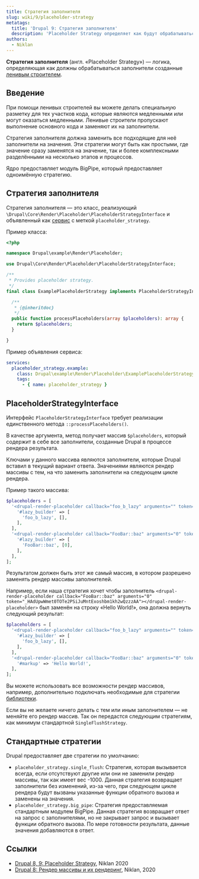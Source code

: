 ```yaml
---
title: Стратегия заполнителя
slug: wiki/9/placeholder-strategy
metatags:
  title: 'Drupal 9: Стратегия заполнителя'
  description: 'Placeholder Strategy определяет как будут обрабатываться заполнители созданные ленивым строителем.'
authors:
  - Niklan
---
```


**Стратегия заполнителя** (англ. «Placeholder Strategy») — логика, определяющая как должны обрабатываться заполнители созданные [ленивым строителем](../lazy-builder/index.md).

## Введение

При помощи ленивых строителей вы можете делать специальную разметку для тех участков кода, которые являются медленными или могут оказаться медленными. Ленивые строители пропускают выполнение основного кода и заменяют их на заполнители.

Стратегия заполнителя должна заменить все подходящие для неё заполнители на значения. Эти стратегии могут быть как простыми, где значение сразу заменятся на значение, так и более комплексными разделёнными на несколько этапов и процессов.

Ядро предоставляет модуль BigPipe, который предоставляет одноимённую стратегию.

## Стратегия заполнителя

Стратегия заполнителя — это класс, реализующий `\Drupal\Core\Render\Placeholder\PlaceholderStrategyInterface` и объявленный как [сервис](../services/index.md) с меткой `placeholder_strategy`.

Пример класса:

```php
<?php

namespace Drupal\example\Render\Placeholder;

use Drupal\Core\Render\Placeholder\PlaceholderStrategyInterface;

/**
 * Provides placeholder strategy.
 */
final class ExamplePlaceholderStrategy implements PlaceholderStrategyInterface {

  /**
   * {@inheritdoc}
   */
  public function processPlaceholders(array $placeholders): array {
    return $placeholders;
  }

}
```

Пример объявления сервиса:

```yaml
services:
  placeholder_strategy.example:
    class: Drupal\example\Render\Placeholder\ExamplePlaceholderStrategy
    tags:
      - { name: placeholder_strategy }
```

## PlaceholderStrategyInterface

Интерфейс `PlaceholderStrategyInterface` требует реализации единственного метода `::processPlaceholders()`.

В качестве аргумента, метод получает массив `$placeholders`, который содержит в себе все заполнители, созданные Drupal в процессе рендера результата.

Ключами у данного массива являются заполнители, которые Drupal вставил в текущий вариант ответа. Значениями являются рендер массивы с тем, на что заменить заполнители на следующем цикле рендера.

Пример такого массива:

```php
$placeholders = [
  '<drupal-render-placeholder callback="foo_b_lazy" arguments="" token="TOKEN"></drupal-render-placeholder>' => [
    '#lazy_builder' => [
      'foo_b_lazy', [],
    ],
  ],
  '<drupal-render-placeholder callback="FooBar::baz" arguments="0" token="_HAdUpwWmet0TOTe2PSiJuMntExoshbm1kh2wQzzzAA"></drupal-render-placeholder>' => [
    '#lazy_builder' => [
      'FooBar::baz', [0],
    ],
  ],
];
```

Результатом должен быть этот же самый массив, в котором разрешено заменять рендер массивы заполнителей.

Например, если наша стратегия хочет чтобы заполнитель `<drupal-render-placeholder callback="FooBar::baz" arguments="0" token="_HAdUpwWmet0TOTe2PSiJuMntExoshbm1kh2wQzzzAA"></drupal-render-placeholder>` был заменён на строку «Hello World!», она должна вернуть следующий результат:

```php
$placeholders = [
  '<drupal-render-placeholder callback="foo_b_lazy" arguments="" token="TOKEN"></drupal-render-placeholder>' => [
    '#lazy_builder' => [
      'foo_b_lazy', [],
    ],
  ],
  '<drupal-render-placeholder callback="FooBar::baz" arguments="0" token="_HAdUpwWmet0TOTe2PSiJuMntExoshbm1kh2wQzzzAA"></drupal-render-placeholder>' => [
    '#markup' => 'Hello World!',
  ],
];
```

Вы можете использовать все возможности рендер массивов, например, дополнительно подключать необходимые для стратегии [библиотеки](../libraries/index.md).

Если вы не желаете ничего делать с тем или иным заполнителем — не меняйте его рендер массив. Так он передастся следующим стратегиям, как минимум стандартной `SingleFlushStrategy`.

## Стандартные стратегии

Drupal предоставляет две стратегии по умолчанию:

- `placeholder_strategy.single_flush`: Стратегия, которая вызывается всегда, если отсутствуют другие или они не заменили рендер массивы, так как имеет вес -1000. Данная стратегия возвращает заполнители без изменений, из-за чего, при следующем цикле рендера будут вызваны указанные функции обратного вызова и заменены на значения.
- `placeholder_strategy.big_pipe`: Стратегия предоставляемая стандартным модулем BigPipe. Данная стратегия возвращает ответ на запрос с заполнителями, но не закрывает запрос и вызывает функции обратного вызова. По мере готовности результата, данные значения добавляются в ответ.

## Ссылки

- [Drupal 8, 9: Placeholder Strategy](https://niklan.net/blog/213), Niklan 2020
- [Drupal 8: Рендер массивы и их рендеринг](https://niklan.net/blog/210), Niklan, 2020